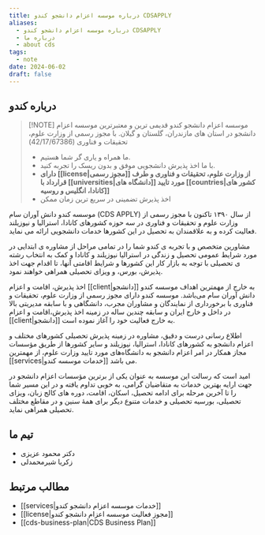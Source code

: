 ```yaml
---
title: درباره موسسه اعزام دانشجو کندو CDSAPPLY
aliases:
  - درباره موسسه اعزام دانشجو کندو CDSAPPLY
  - درباره ما
  - about cds
tags:
  - note
date: 2024-06-02
draft: false
---
```

## درباره کندو


> [!NOTE] موسسه اعزام دانشجو کندو 
> قدیمی ترین و معتبرترین موسسه اعزام دانشجو در استان های مازندران، گلستان و گیلان. با مجوز رسمی از وزارت علوم، تحقیقات و فناوری (42/17/67386)
> 
> - ما همراه و یاری گر شما هستیم. 
> - با ما اخذ پذیرش دانشجویی موفق و بدون ریسک را تجربه کنید. 
> - **دارای [[license|مجوز رسمی]] از وزارت علوم، تحقیقات و فناوری و طرف قرارداد با [[universities|دانشگاه های]] مورد تایید [[countries|کشور های کانادا، انگلیس و روسیه]]** 
> - اخذ پذیرش تضمینی در سریع ترین زمان ممکن

موسسه کندو دانش آوران سام (CDS APPLY) از سال ۱۳۹۰ تاکنون با مجوز رسمی از وزارت علوم و تحقیقات و فناوری در سه حوزه کشورهای کانادا، استرالیا و نیوزیلند فعالیت کرده و به علاقمندان به تحصیل در این کشورها خدمات دانشجویی ارائه می نماید.

مشاورین متخصص و با تجربه ی کندو شما را در تمامی مراحل از مشاوره ی ابتدایی در مورد شرایط عمومی تحصیل و زندگی در استرالیا نیوزیلند و کانادا  و کمک به انتخاب رشته ی تحصیلی با توجه به بازار کار این کشورها و شرایط اقامتی آنها، تا اقدام جهت اخذ پذیرش، بورس، و ویزای تحصیلی همراهی خواهند نمود.

اخذ پذیرش، اقامت و اعزام [[client|دانشجو]] به خارج از مهمترین اهداف موسسه کندو دانش آوران سام می‌باشد. موسسه کندو دارای مجوز رسمی‌ از وزارت علوم، تحقیقات و فناوری با برخورداری از نمایندگان و مشاوران مجرب، دانشگاهی و با سابقه مدیریتی بالا در داخل و خارج ایران و سابقه چندین ساله در زمینه اخذ پذیرش،اقامت و اعزام [[client|دانشجو]] به خارج فعالیت خود را آغاز نموده است. 

اطلاع رسانی درست و دقیق، مشاوره در زمینه پذیرش تحصیلی‌ کشور‌های مختلف و اعزام دانشجو به کشور‌های کانادا، استرالیا، نیوزیلند و سایر کشورها از طریق مؤسسات مجاز همکار در امر اعزام دانشجو به دانشگاه‌های مورد تایید وزارت علوم، از مهمترین [[services|خدمات موسسه کندو]] می باشد. 

امید است که رسالت این موسسه به عنوان یکی‌ از برترین مؤسسات اعزام دانشجو در جهت ارایه بهترین خدمات به متقاضیان گرامی‌، به خوبی تداوم یافته و در این مسیر شما را تا آخرین مرحله برای ادامه تحصیل، اسکان، اقامت، دوره های کالج زبان، ویزای تحصیلی‌، بورسیه تحصیلی‌ و خدمات متنوع دیگر برای همهٔ سنین و در مقاطع مختلف تحصیلی‌ همراهی نماید. 


## تیم ما

- دکتر محمود عزیزی
- زکریا شیرمحمدلی

## مطالب مرتبط

- [[services|خدمات موسسه اعزام دانشجو کندو]]
- [[license|مجوز فعالیت موسسه اعزام دانشجو کندو]]
- [[cds-business-plan|CDS Business Plan]]
